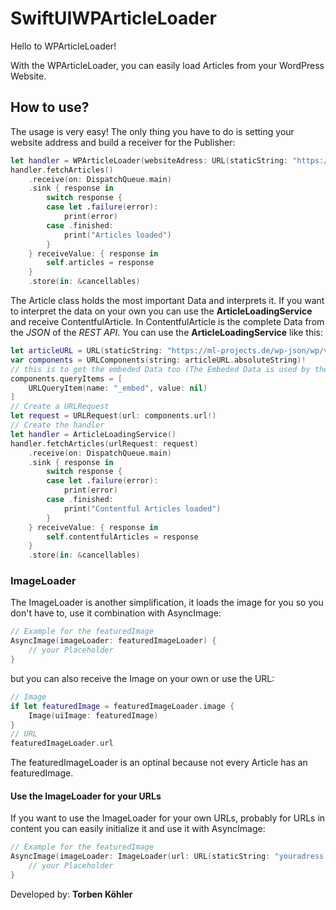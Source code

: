 # SwiftUIWPArticleLoader

Hello to WPArticleLoader!

With the WPArticleLoader, you can easily load Articles from your WordPress Website.

## How to use?
The usage is very easy! The only thing you have to do is setting your website address and build a receiver for the Publisher:

```swift
let handler = WPArticleLoader(websiteAdress: URL(staticString: "https://ml-projects.de"))
handler.fetchArticles()
    .receive(on: DispatchQueue.main)
    .sink { response in
        switch response {
        case let .failure(error):
            print(error)
        case .finished:
            print("Articles loaded")
        }
    } receiveValue: { response in
        self.articles = response
    }
    .store(in: &cancellables)
```


The Article class holds the most important Data and interprets it. If you want to interpret the data on your own you can use the **ArticleLoadingService** and receive ContentfulArticle. In ContentfulArticle is the complete Data from the _JSON_ of the _REST API_. You can use the **ArticleLoadingService** like this:

```swift
let articleURL = URL(staticString: "https://ml-projects.de/wp-json/wp/v2/posts")
var components = URLComponents(string: articleURL.absoluteString)!
// this is to get the embeded Data too (The Embeded Data is used by the normal Loader too)
components.queryItems = [
    URLQueryItem(name: "_embed", value: nil)
]
// Create a URLRequest
let request = URLRequest(url: components.url!)
// Create the handler
let handler = ArticleLoadingService()
handler.fetchArticles(urlRequest: request)
    .receive(on: DispatchQueue.main)
    .sink { response in
        switch response {
        case let .failure(error):
            print(error)
        case .finished:
            print("Contentful Articles loaded")
        }
    } receiveValue: { response in
        self.contentfulArticles = response
    }
    .store(in: &cancellables)
```

### ImageLoader
The ImageLoader is another simplification, it loads the image for you so you don't have to, use it combination with AsyncImage:
```swift
// Example for the featuredImage
AsyncImage(imageLoader: featuredImageLoader) {
    // your Placeholder
}
```
but you can also receive the Image on your own or use the URL:
```swift
// Image
if let featuredImage = featuredImageLoader.image {
    Image(uiImage: featuredImage)
}
// URL
featuredImageLoader.url
```
The featuredImageLoader is an optinal because not every Article has an featuredImage.

#### Use the ImageLoader for your URLs
If you want to use the ImageLoader for your own URLs, probably for URLs in content you can easily initialize it and use it with AsyncImage:
```swift
// Example for the featuredImage
AsyncImage(imageLoader: ImageLoader(url: URL(staticString: "youradress.com"))) {
    // your Placeholder
}
```

Developed by: **Torben Köhler**
